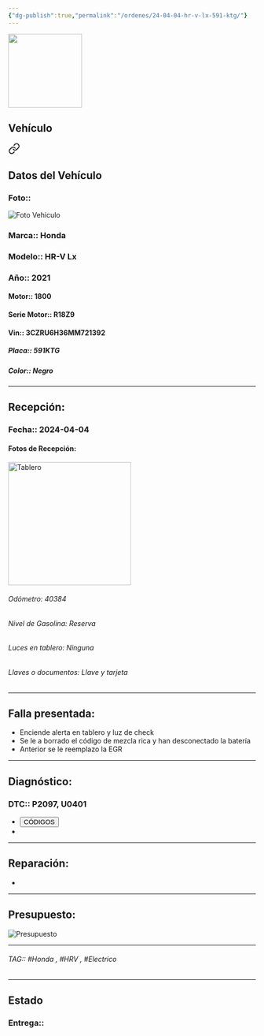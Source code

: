 ```yaml
---
{"dg-publish":true,"permalink":"/ordenes/24-04-04-hr-v-lx-591-ktg/"}
---
```


<img src="https://lh3.googleusercontent.com/d/137fl3TIZ0-PU8b-Pt0bsjclwHub_u78G" width="150">

## Vehículo

<div class="transclusion internal-embed is-loaded"><a class="markdown-embed-link" href="/vehiculos/honda/hr-v-lx-591-ktg/#datos-del-vehiculo" aria-label="Open link"><svg xmlns="http://www.w3.org/2000/svg" width="24" height="24" viewBox="0 0 24 24" fill="none" stroke="currentColor" stroke-width="2" stroke-linecap="round" stroke-linejoin="round" class="svg-icon lucide-link"><path d="M10 13a5 5 0 0 0 7.54.54l3-3a5 5 0 0 0-7.07-7.07l-1.72 1.71"></path><path d="M14 11a5 5 0 0 0-7.54-.54l-3 3a5 5 0 0 0 7.07 7.07l1.71-1.71"></path></svg></a><div class="markdown-embed">



## Datos del Vehículo 
### Foto:: 
<img src="https://lh3.googleusercontent.com/d/1NhZm4L_jPOdWP6NGefPBP2EMdQSROVDA" Alt="Foto Vehiculo">

### Marca:: Honda
### Modelo:: HR-V Lx
### Año:: 2021
#### Motor:: 1800
#### Serie Motor:: R18Z9
#### Vin:: 3CZRU6H36MM721392
##### Placa:: 591KTG
##### Color:: Negro
---


</div></div>


## Recepción:
### Fecha:: 2024-04-04
#### Fotos de Recepción: 
<img src="https://lh3.googleusercontent.com/d/1NkkrQqouACwpy6spYYu3_24qwgk6Silu" width="250" Alt="Tablero">

###### Odómetro: 40384
###### Nivel de Gasolina: Reserva 
###### Luces en tablero: Ninguna
###### Llaves o documentos: Llave y tarjeta 

---

## Falla presentada:
- Enciende alerta en tablero y luz de check 
- Se le a borrado el código de mezcla rica y han desconectado la batería
- Anterior se le reemplazo la EGR


---

## Diagnóstico:
### DTC:: P2097, U0401

- <a href="http"><button class="btn success">CÓDIGOS</button></a>
- 

---
## Reparación:
- 

---

## Presupuesto:

<img src="https://lh3.googleusercontent.com/d/" Alt="Presupuesto">

---

###### TAG:: #Honda , #HRV , #Electrico 

---

## Estado

### Entrega:: 


